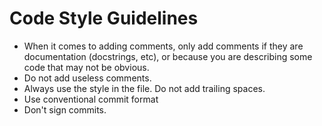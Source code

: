   # Code Style Guidelines

  * When it comes to adding comments, only add comments if they are
  documentation (docstrings, etc), or because you are describing some code that
  may not be obvious.
  * Do not add useless comments.
  * Always use the style in the file. Do not add trailing spaces.
  * Use conventional commit format
  * Don't sign commits.
